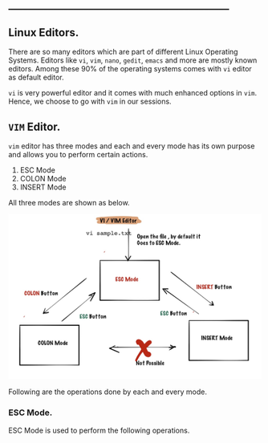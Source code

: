 ## ____________________________________________

## Linux Editors.

There are so many editors which are part of different Linux Operating Systems. Editors like `vi`, `vim`, `nano`, `gedit`, `emacs` and more are mostly known editors. Among these 90% of the operating systems comes with `vi` editor as default editor.

`vi` is very powerful editor and it comes with much enhanced options in `vim`. Hence, we choose to go with `vim` in our sessions.

## `VIM` Editor.

`vim` editor has three modes and each and every mode has its own purpose and allows you to perform certain actions.

  1. ESC Mode
  2. COLON Mode
  3. INSERT Mode

All three modes are shown as below.

![VI MODES](https://github.com/devopstrainings/linux-basics-katakoda/raw/master/linux-cli-syntaxes/images/04-vi-modes.png)

Following are the operations done by each and every mode.

### ESC Mode.

ESC Mode is used to perform the following operations.

